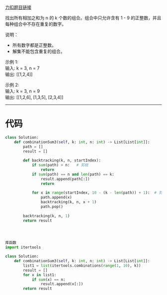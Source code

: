 [力扣题目链接](https://leetcode.cn/problems/combination-sum-iii/)

找出所有相加之和为 n 的 k 个数的组合。组合中只允许含有 1 - 9 的正整数，并且每种组合中不存在重复的数字。

说明：

-   所有数字都是正整数。
-   解集不能包含重复的组合。

示例 1:  
输入: k = 3, n = 7   
输出: [[1,2,4]]

示例 2:   
输入: k = 3, n = 9   
输出: [[1,2,6], [1,3,5], [2,3,4]]

---

# 代码

```python
class Solution:  
    def combinationSum3(self, k: int, n: int) -> List[List[int]]:  
        path = []  
        result = []  
  
        def backtracking(k, n, startIndex):  
            if sum(path) > n:   # 剪枝
                return  
            if sum(path) == n and len(path) == k:  
                result.append(path[:])  
                return  
  
            for x in range(startIndex, 10 - (k - len(path)) + 1):  # 剪枝 
                path.append(x)  
                backtracking(k, n, x + 1)  
                path.pop()  
  
        backtracking(k, n, 1)  
        return result  
  



库函数  
import itertools  

class Solution:  
    def combinationSum3(self, k: int, n: int) -> List[List[int]]:  
        list1 = list(itertools.combinations(range(1, 10), k))  
        result = []  
        for x in list1:  
            if sum(x) == n:  
                result.append(x[:])  
        return result
```